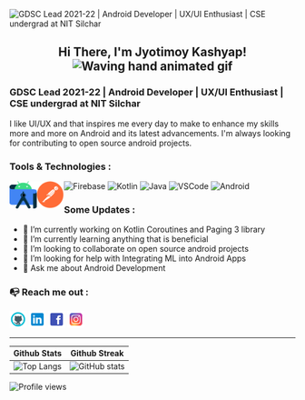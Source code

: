 ![GDSC Lead 2021-22 | Android Developer | UX/UI Enthusiast | CSE undergrad at NIT Silchar](https://github.com/JyotimoyKashyap/JyotimoyKashyap/blob/main/assets/banner/banner.gif?raw=true)


<h2 align="center">
    Hi There, I'm Jyotimoy Kashyap!
    <img src="https://raw.githubusercontent.com/nixin72/nixin72/master/wave.gif" 
         alt="Waving hand animated gif"
         height="45"
         width="45" />
</h3>

### GDSC Lead 2021-22 | Android Developer | UX/UI Enthusiast | CSE undergrad at NIT Silchar


I like UI/UX and that inspires me every day to make to enhance my skills more and more on Android and its latest advancements. I'm always looking for contributing to open source android projects. 


### Tools & Technologies : 
![Firebase](https://img.icons8.com/color/50/000000/firebase.png)
<img align="left" alt="Android Studio" width="48px" height="48px" src="https://raw.githubusercontent.com/JyotimoyKashyap/JyotimoyKashyap/6ac6694aecdc748790c9639bfb723269948e7090/assets/icons/android-studio.svg" />
<img align="left" alt="Postman" width="48px" height="48px" src="https://github.com/JyotimoyKashyap/JyotimoyKashyap/blob/main/assets/icons/postman_icon.png?raw=true" />
![Kotlin](https://img.icons8.com/color/48/000000/kotlin.png)
![Java](https://img.icons8.com/color/48/000000/java-coffee-cup-logo--v2.png)
![VSCode](https://img.icons8.com/fluency/48/000000/visual-studio-code-2019.png)
![Android](https://img.icons8.com/fluency/50/000000/android-os.png)


### Some Updates :
- 🔭 I’m currently working on Kotlin Coroutines and Paging 3 library 
- 🌱 I’m currently learning anything that is beneficial  
- 👯 I’m looking to collaborate on open source android projects  
- 🤔 I’m looking for help with Integrating ML into Android Apps 
- 💬 Ask me about Android Development  


### 📭 Reach me out : 
[<img src='https://github.com/JyotimoyKashyap/JyotimoyKashyap/blob/main/assets/icons/github_icon.png?raw=true' alt='github' height='30'>](https://github.com/JyotimoyKashyap) [<img src='https://github.com/JyotimoyKashyap/JyotimoyKashyap/blob/main/assets/icons/linkedin_icon.png?raw=true' alt='linkedin' height='30'>](https://www.linkedin.com/in/https://www.linkedin.com/in/jyotimoykashyap//)  [<img src='https://github.com/JyotimoyKashyap/JyotimoyKashyap/blob/main/assets/icons/facebook_icon.png?raw=true' alt='facebook' height='30'>](https://www.facebook.com/https://www.facebook.com/jyotimoy.kashyap.33)  [<img src='https://github.com/JyotimoyKashyap/JyotimoyKashyap/blob/main/assets/icons/instagram_icon.png?raw=true' alt='instagram' height='30'>](https://www.instagram.com/https://www.instagram.com/jyotimoy_kashyap06//)  



<!-- ![GitHub stats](https://github-readme-stats.vercel.app/api?username=JyotimoyKashyap&show_icons=true&count_private=true&theme=tokyonight)   -->

---

<!-- ![GitHub Activity Graph](https://activity-graph.herokuapp.com/graph?username=JyotimoyKashyap&theme=github)   -->

<!-- ![GitHub streak stats](https://github-readme-streak-stats.herokuapp.com/?user=JyotimoyKashyap&theme=dark)  -->

| Github Stats | Github Streak |
|--------------|---------------|
|![Top Langs](https://github-readme-stats.vercel.app/api/top-langs/?username=JyotimoyKashyap&layout=compact&theme=tokyonight&hide=css,ejs,html) | ![GitHub stats](https://github-readme-stats.vercel.app/api?username=JyotimoyKashyap&show_icons=true&count_private=true&theme=tokyonight)    |



![Profile views](https://gpvc.arturio.dev/JyotimoyKashyap)  

